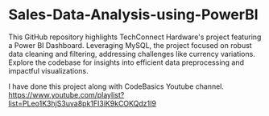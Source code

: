 # Sales-Data-Analysis-using-PowerBI
This GitHub repository highlights TechConnect Hardware's project featuring a Power BI Dashboard. Leveraging MySQL, the project focused on robust data cleaning and filtering, addressing challenges like currency variations. Explore the codebase for insights into efficient data preprocessing and impactful visualizations.

I have done this project along with CodeBasics Youtube channel.
https://www.youtube.com/playlist?list=PLeo1K3hjS3uva8pk1FI3iK9kCOKQdz1I9


